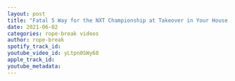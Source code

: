 ```yaml
---
layout: post
title: "Fatal 5 Way for the NXT Championship at Takeover in Your House | WWE NXT Highlights"
date: 2021-06-02
categories: rope-break videos
author: rope-break
spotify_track_id: 
youtube_video_id: yLtpn0SWy68
apple_track_id: 
youtube_metadata: 
---
```

